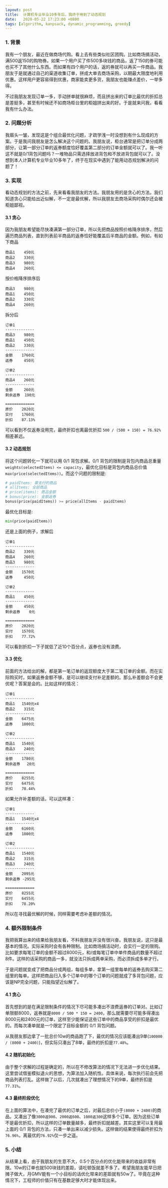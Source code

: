 ```yaml
---
layout: post
title:  计算机专业毕业10多年后，我终于用到了动态规划
date:   2020-05-22 17:23:00 +0800
tags: [algorithm, kanpsack, dynamic_programming, greedy]
---
```


### 1. 背景

我有一个朋友，最近在做商场代购。看上去有些类似社区团购。比如商场搞活动，满500返150的购物券。如果一个用户买了件500多块钱的商品，返了150的券可能也买不了其他什么东西。而如果有四个用户的话，返的券就可以再买一件商品。我朋友于是就通过自己的渠道收集订单，拼成大单去商场采购，以期最大限度地利用优惠。这样用户更容易得到优惠，商家能卖更多货，我朋友也能赚点差价，一举多得。

不过我朋友发现订单一多，手动拼单就很麻烦，而且拼出来的订单比最优的折扣总是差挺多，甚至有时候还不如商场柜台里的柜姐拼出来的好。于是就来问我，看看我有什么办法。

### 2. 问题分析

我眉头一皱，发现这是个组合最优化问题，才疏学浅一时没想到有什么现成的方案。于是我问我朋友是怎么解决这个问题的。我朋友说，柜台通常是把订单分成两部分，让第一部分订单的返券额度恰好覆盖第二部分的订单金额就可以了。我一听这不就是0/1背包问题吗？一堆物品只需选择放进背包和不放进背包就可以了。没想到本人计算机专业毕业10多年了，终于在现实中遇到了能用动态规划解决的问题了！

### 3. 实现

看动态规划的方法之前，先来看看我朋友的方法。我朋友用的是贪心的方法。我们知道贪心只能给出近似解，不一定是最优解，所以我朋友去商场采购时偶尔还会被柜姐鄙视。

#### 3.1 贪心

因为我朋友希望能尽快凑满第一部分订单，所以先把商品按照价格降序排序，然后遍历商品列表，直到列表前半商品的返券恰好能覆盖后半商品的金额。例如，有如下商品

```
商品1    450元
商品2    330元
商品3    980元
商品4    260元
```

按价格降序排序后

```
商品3    980元
商品1    450元
商品2    330元
商品4    260元
```

拆分后

```
订单1
-------------
商品3    980元
商品1    450元
商品2    330元
-------------
金额    1760元
返券     450元

订单2
-------------
商品4    260元
-------------
金额     260元
剩余返券  190元

=============
原价    2020元
实付    1760元
折扣    87.13%
```

可以看到不仅返券没用完，最终折扣也离最优折扣 `500 / (500 + 150) = 76.92%` 相差甚远。

#### 3.2 动态规划

将这个问题转化一下就可以用 0/1 背包求解。0/1 背包的限制是背包内商品总重量`weights(selectedItems) <= capacity`，最优化目标是背包内商品总价值`max(price(selectedItems))`。而这个问题的限制是:

```python
# paidItems: 需支付的商品
# allItems: 全部商品
# price(items): 商品金额
# bonus(price): 金额返券
bonus(price(paidItems)) >= price(allItems - paidItems)
```

最优化目标是:

```python
min(price(paidItems))
```

还是上面的例子，求解后

```
订单1
-------------
商品2    330元
商品4    260元
商品3    980元
-------------
金额    1570元
返券     450元

订单2
-------------
商品1    450元
-------------
金额     450元
剩余返券    0元

=============
原价    2020元
实付    1570元
折扣    77.72%
```

可以看到折扣一下子就低了近10个百分点，返券也没有浪费。

#### 3.3 优化

前面的方法给出的解，都是第一笔订单的返现额度大于第二笔订单的金额。而在实际购买时，如果返券金额不够，是可以继续支付补足差额的。那么补差额会不会更优呢？答案是会的。比如这样的情况：

```
订单1
-------------
商品1   1540元x4
商品2    315元
-------------
金额    6475元
返券    1800元

订单2
-------------
商品1   1540元
商品3    240元
-------------
金额    1780元
剩余返券   20元

=============
原价    8255元
实付    6475元
折扣    78.44%
```

如果允许补差额的话，可以这样凑：

```
订单1
-------------
商品1   1540元x4
-------------
金额    6160元
返券    1800元

订单2
-------------
商品1   1540元
商品2    315元
商品3    240元
-------------
金额    2095元
剩余返券 -295元

=============
原价    8255元
实付    6455元
折扣    78.20%
```

所以在寻找最优解的时候，同样需要考虑补差额的情况。

### 4. 额外限制条件

我把我算出来的结果给我朋友看，不料我朋友并没有很兴奋。我朋友说，这只是最基本的情况。实际采购时会有各种限制。比如商场搞活动时，会实行一定的限购。比如要求每笔订单的金额不超过8000元，和/或每笔订单中单件商品的数量不超过8件。这样的话采购的商品一多，就没法只拆成两单采购，而必须拆成多单才行。

于是问题就变成了把商品分成两组，每组多单，拿第一组里每单的返券去购买第二组里的每单。这样把商品归入多个订单中的哪个订单的问题就成了多背包问题，应该是NP完全问题，只能指望近似解了。

#### 4.1 贪心

首先想到的是在满足限制条件的情况下尽可能多凑出不浪费返券的订单对。比如订单限额8000，返券就是`8000 / 500 * 150 = 2400`，那么就需要尽可能多得凑出8000元和2400元的订单，这样至少能保证这些订单中的商品享受的折扣是最优的。而每次凑单就是一个限定了目标金额的 0/1 背包问题。

从我朋友那边拿了一批总价10w的商品跑了下，最优的情况应该能凑出9单(`100000 / (8000 + 2400)`)，但实际只凑出了8单，最终的折扣是`77.48%`。

#### 4.2 随机初始化

由于整个求解的过程是确定的，所以在不修改算法的情况下无法进一步优化结果。这里尝试借鉴模拟退火的思想，为算法加入随机性。具体来说，每次执行前会先把商品列表打乱。这样做了以后，几次就凑出了理想情况下的9单，最终折扣是`77.31%`。

#### 4.3 最终阶段优化

在上面的算法中，在凑完了最优的订单之后，对最后总价小于`(8000 + 2400)`的商品，又凑出了像`3000返900`、`2000返600`、`1000返300`这样多个订单。因为这些订单不是最优折扣，所以这样的订单数量越多，最终折扣就越差。其实这里可以复用最上面的 0/1 背包的方法，只凑一单出来以减少损失。这样做的结果使得最终折扣为`76.96%`，离最优的`76.92%`仅一步之遥。

### 5. 小结

从结果上看，由于我朋友的生意不大，0.5个百分点的优化能带来的收益非常有限。10w的订单也就500块钱的差距，请吃顿饭就差不多了。希望我朋友能早日把摊子做大，月GMV能有一个小目标的话优化带来的差距就有50w了。毕竟在这种情况下，工程师的价值只有在基数足够大时才能体现出来。
